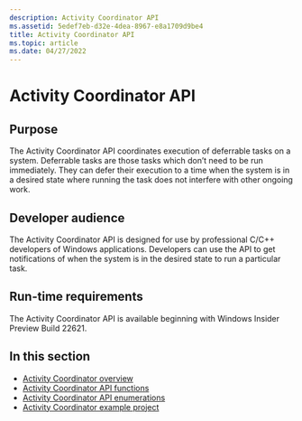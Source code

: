 ```yaml
---
description: Activity Coordinator API
ms.assetid: 5edef7eb-d32e-4dea-8967-e8a1709d9be4
title: Activity Coordinator API
ms.topic: article
ms.date: 04/27/2022
---
```


# Activity Coordinator API

## Purpose

The Activity Coordinator API coordinates execution of deferrable tasks on a system. Deferrable tasks are those tasks which don’t need to be run immediately. They can defer their execution to a time when the system is in a desired state where running the task does not interfere with other ongoing work.

## Developer audience

The Activity Coordinator API is designed for use by professional C/C++ developers of Windows applications. Developers can use the API to get notifications of when the system is in the desired state to run a particular task.

## Run-time requirements

The Activity Coordinator API is available beginning with Windows Insider Preview Build 22621.

## In this section

- [Activity Coordinator overview](activity-coordinator-api-overview.md)
- [Activity Coordinator API functions](activity-coordinator-api-functions.md)
- [Activity Coordinator API enumerations](activity-coordinator-api-enumerations.md)
- [Activity Coordinator example project](activity-coordinator-example-project.md)
